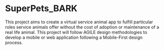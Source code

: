 # SuperPets_BARK
This project aims to create a virtual service animal app to fulfill particular roles service animals offer without the cost of adoption or maintenance of a real life animal. This project will follow AGILE design methodologies to develop a mobile or web application following a Mobile-First design process.

